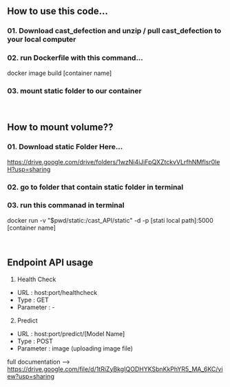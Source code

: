 ## How to use this code...
### 01. Download cast_defection and unzip / pull cast_defection to your local computer
### 02. run Dockerfile with this command...
docker image build [container name]
### 03. mount static folder to our container

<br>

## How to mount volume??
### 01. Download static Folder Here... 
https://drive.google.com/drive/folders/1wzNi4iJiFpQXZtckvVLrfhNMflsr0leH?usp=sharing
### 02. go to folder that contain static folder in terminal 
### 03. run this commanad in terminal
docker run -v "$pwd/static:/cast_API/static" -d -p [stati local path]:5000 [container name]

<br>

## Endpoint API usage
01. Health Check <br>
<ul>
  <li>URL       : host:port/healthcheck</li>
  <li>Type      : GET</li>
  <li>Parameter : -</li>
</ul>

02. Predict <br>
<ul>
  <li>URL       : host:port/predict/[Model Name]</li>
  <li>Type      : POST</li>
  <li>Parameter : image (uploading image file)</li>
</ul>

full documentation --> https://drive.google.com/file/d/1tRiZyBkgIQODHYKSbnKkPhYR5_MA_6KC/view?usp=sharing
